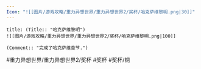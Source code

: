 ```yaml
---
Icon: "![[图片/游戏攻略/重力异想世界/重力异想世界2/奖杯/哈克萨维黎明.png|30]]"
---
```

```ad-common-bronze-trophy
title: (Title:: "哈克萨维黎明")
![[图片/游戏攻略/重力异想世界/重力异想世界2/奖杯/哈克萨维黎明.png|100]]

(Comment:: "完成了哈克萨维章节.")
```

#重力异想世界/重力异想世界2/奖杯 #奖杯 #奖杯/铜
